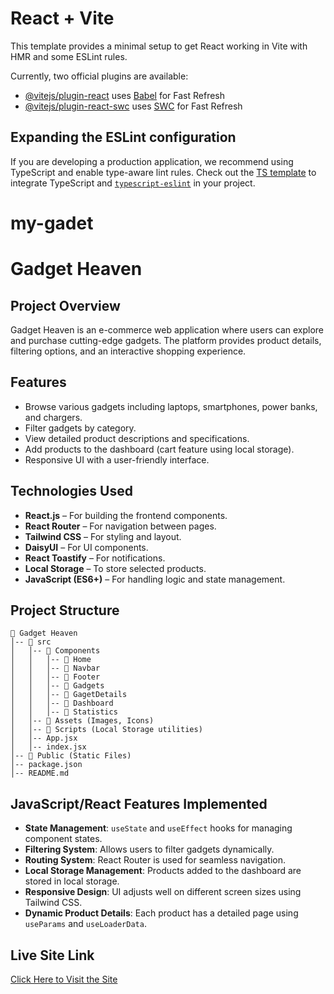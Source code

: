 # React + Vite

This template provides a minimal setup to get React working in Vite with HMR and some ESLint rules.

Currently, two official plugins are available:

- [@vitejs/plugin-react](https://github.com/vitejs/vite-plugin-react/blob/main/packages/plugin-react/README.md) uses [Babel](https://babeljs.io/) for Fast Refresh
- [@vitejs/plugin-react-swc](https://github.com/vitejs/vite-plugin-react-swc) uses [SWC](https://swc.rs/) for Fast Refresh

## Expanding the ESLint configuration

If you are developing a production application, we recommend using TypeScript and enable type-aware lint rules. Check out the [TS template](https://github.com/vitejs/vite/tree/main/packages/create-vite/template-react-ts) to integrate TypeScript and [`typescript-eslint`](https://typescript-eslint.io) in your project.
# my-gadet



# Gadget Heaven

## Project Overview
Gadget Heaven is an e-commerce web application where users can explore and purchase cutting-edge gadgets. The platform provides product details, filtering options, and an interactive shopping experience.

## Features
- Browse various gadgets including laptops, smartphones, power banks, and chargers.
- Filter gadgets by category.
- View detailed product descriptions and specifications.
- Add products to the dashboard (cart feature using local storage).
- Responsive UI with a user-friendly interface.

## Technologies Used
- **React.js** – For building the frontend components.
- **React Router** – For navigation between pages.
- **Tailwind CSS** – For styling and layout.
- **DaisyUI** – For UI components.
- **React Toastify** – For notifications.
- **Local Storage** – To store selected products.
- **JavaScript (ES6+)** – For handling logic and state management.

## Project Structure
```
📂 Gadget Heaven
│-- 📂 src
│   │-- 📂 Components
│   │   │-- 📂 Home
│   │   │-- 📂 Navbar
│   │   │-- 📂 Footer
│   │   │-- 📂 Gadgets
│   │   │-- 📂 GagetDetails
│   │   │-- 📂 Dashboard
│   │   │-- 📂 Statistics
│   │-- 📂 Assets (Images, Icons)
│   │-- 📂 Scripts (Local Storage utilities)
│   │-- App.jsx
│   │-- index.jsx
│-- 📂 Public (Static Files)
│-- package.json
│-- README.md
```

## JavaScript/React Features Implemented
- **State Management**: `useState` and `useEffect` hooks for managing component states.
- **Filtering System**: Allows users to filter gadgets dynamically.
- **Routing System**: React Router is used for seamless navigation.
- **Local Storage Management**: Products added to the dashboard are stored in local storage.
- **Responsive Design**: UI adjusts well on different screen sizes using Tailwind CSS.
- **Dynamic Product Details**: Each product has a detailed page using `useParams` and `useLoaderData`.

## Live Site Link
[Click Here to Visit the Site](https://phobic-thought.surge.sh/)  


